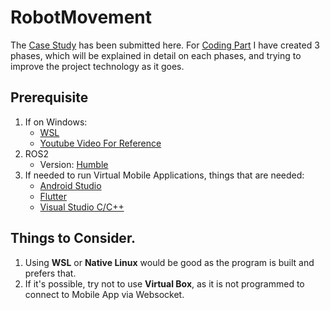 # RobotMovement

The [Case Study](https://github.com/Shidhin-VP/RobotMovement/blob/main/Case%20Study.pdf) has been submitted here. 
For [Coding Part](https://github.com/Shidhin-VP/RobotMovement/tree/main/src_codes) I have created 3 phases, which will be explained in detail on each phases, and trying to improve the project technology as it goes. 

## Prerequisite
1. If on Windows:
     * [WSL](https://learn.microsoft.com/en-us/windows/wsl/install)
     * [Youtube Video For Reference](https://youtu.be/J8cy6MDkacI?si=eKwv9IsTl3qaiUNJ)
2. ROS2
   * Version: [Humble](https://docs.ros.org/en/humble/Installation/Ubuntu-Install-Debs.html)
3. If needed to run Virtual Mobile Applications, things that are needed:
   * [Android Studio](https://developer.android.com/studio)
   * [Flutter](https://flutter.dev/)
   * [Visual Studio C/C++](https://visualstudio.microsoft.com/vs/features/cplusplus/)

## Things to Consider. 
1. Using **WSL** or **Native Linux** would be good as the program is built and prefers that.
2. If it's possible, try not to use **Virtual Box**, as it is not programmed to connect to Mobile App via Websocket.
